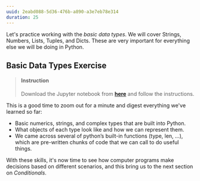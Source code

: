 ```yaml
---
uuid: 2eabd088-5d36-476b-a890-a3e7eb78e314
duration: 25
---
```



Let's practice working with the _basic data types_. We will cover Strings, Numbers, Lists, Tuples, and Dicts. These are very important for everything else we will be doing in Python.


## Basic Data Types Exercise


> #### Instruction 
> Download the Jupyter notebook from [**here**](https://drive.google.com/file/d/1CV-IK5Z3xM3BsiTpSuDa7M8Fi0aty0hZ/view?usp=sharing) and follow the instructions.


This is a good time to zoom out for a minute and digest everything we've learned so far: 
- Basic numerics, strings, and complex types that are built into Python.
- What objects of each type look like and how we can represent them.
- We came across several of python’s built-in functions (type, len, ...), which are pre-written chunks of code that we can call to do useful things.

With these skills, it's now time to see how computer programs make decisions based on different scenarios, and this bring us to the next section on _Conditionals_. 

